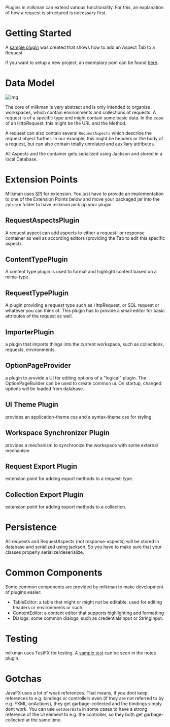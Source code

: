 Plugins in milkman can extend various functionality. For this, an explanation of how a request is structured is necessary first.

# Getting Started
A [sample plugin](https://github.com/warmuuh/milkman/tree/master/milkman-note) was created that shows how to add an Aspect Tab to a Request.

if you want to setup a new project, an exemplary pom can be found [here](/docs/plugin-development-setup.md).

# Data Model

![img](http://www.gravizo.com/svg?@startuml;object%20Workspace;object%20Environment;Environment%20:%20isGlobal;Workspace%20o--%20%22*%22%20Environment;object%20Collection;Workspace%20o--%20%22*%22%20Collection;object%20Request;Collection%20o--%20%22*%22%20Request;%20Request%20--%3E%20HtmlRequest%20;%20Request%20--%3E%20SqlRequest%20;Request%20o-%20%22*%22%20RequestAspect;RequestAspect%20--%3E%20HttpHeaderRequestAspect;RequestAspect%20--%3E%20HttpBodyRequestAspect;@enduml)

The core of milkman is very abstract and is only intended to organize workspaces, which contain environments and collections of requests.
A request is of a specific type and might contain some basic data. In the case of an HttpRequest, this might be the URL and the Method.

A request can also contain several `RequestAspects` which describe the request object further. In our example, this might be headers or the body of a request, but can also contain totally unrelated and auxiliary attributes.

All Aspects and the container gets serialized using Jackson and stored in a local Database.

# Extension Points

Milkman uses [SPI](https://docs.oracle.com/javase/tutorial/ext/basics/spi.html) for extension. You just have to provide an implementation to one of the Extension Points below and move your packaged jar into the `/plugin` folder to have milkman pick up your plugin.

## RequestAspectsPlugin

A request aspect can add aspects to either a request- or response container as well as according editors (providing the Tab to edit this specific aspect).

## ContentTypePlugin

A content type plugin is used to format and highlight content based on a mime-type.

## RequestTypePlugin

A plugin providing a request type such as HttpRequest, or SQL request or whatever you can think of.
This plugin has to provide a small editor for basic attributes of the request as well.

## ImporterPlugin

a plugin that imports things into the current workspace, such as collections, requests, environments.

## OptionPageProvider

a plugin to provide a UI for editing options of a "logical" plugin. The OptionPageBuilder can be used to create common ui. On startup, changed options will be loaded from database.

## UI Theme Plugin

provides an application-theme css and a syntax-theme css for styling.

## Workspace Synchronizer Plugin

provides a mechanism to synchronize the workspace with some external mechanism

## Request Export Plugin

extension point for adding export methods to a request-type.

## Collection Export Plugin

extension point for adding export methods to a collection.

# Persistence
All requests and RequestAspects (not response-aspects) will be stored in database and serialized using jackson. So you have to make sure that your classes properly serialize/deserialize.

# Common Components
Some common components are provided by milkman to make development of plugins easier:

 * TableEditor: a table that might or might not be editable. used for editing headers or environments or such.
 * ContentEditor: a content editor that supports highlighting and formatting
 * Dialogs: some common dialogs, such as credentialsInput or StringInput.

# Testing
milkman uses TestFX for testing. A [sample test](https://github.com/warmuuh/milkman/blob/master/milkman-note/src/test/java/milkman/plugin/note/NotesAspectEditorTest.java) can be seen in the notes plugin.

# Gotchas
JavaFX uses a lot of weak references. That means, if you dont keep references to e.g. bindings or controllers even (if they are not referred to by e.g. FXML-onActions), they get garbage-collected and the bindings simply dont work.
You can use `setUserData` in some cases to have a strong reference of the UI element to e.g. the controller, so they both get garbage-collected at the same time.
